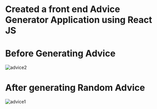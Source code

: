 # Created a front end Advice Generator Application using React JS

# Before Generating Advice
![advice2](https://github.com/humraz/AdviceGenerator-FrontEnd/assets/13130006/7bfb71d0-306e-4819-889f-308b7c4fa0ab)

# After generating Random Advice
![advice1](https://github.com/humraz/AdviceGenerator-FrontEnd/assets/13130006/564175cc-126b-497c-9e17-1189919718c7)
